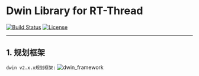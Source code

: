 # Dwin Library for RT-Thread # 

[![Build Status](https://travis-ci.org/liu2guang/dwin.svg?branch=v2.x.x)](https://travis-ci.org/liu2guang/dwin)
[![License](https://img.shields.io/apm/l/vim-mode.svg)](https://github.com/liu2guang/dwin/blob/master/LICENSE)

---

## 1. 规划框架

`dwin v2.x.x规划框架:` 
![dwin_framework](https://i.imgur.com/LzzqrOG.png) 
